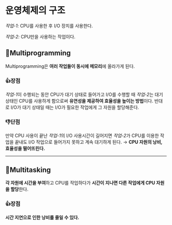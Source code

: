 # 운영체제의 구조

*작업-1:* CPU를 사용한 후 I/O 장치를 사용한다.

*작업-2:* CPU만을 사용하는 작업이다.

## 📌**Multiprogramming**

Multiprogramming은 **여러 작업들이 동시에 메모리**에 올라가게 된다. 

### 👍장점

*작업-1*이 수행되는 동안 CPU가 대기 상태로 들어가고 I/O를 수행할 때 *작업-2*는 대기 상태인 CPU를 사용하게 함으로써 **유연성을 제공하여 효율성을 높이는 방법**이다. 반대로 I/O가 대기 상태일 때는 I/O가 필요한 작업에게 그 자원을 할당해준다.

### 👎단점

만약 CPU 사용이 끝난 *작업-1*의 I/O 사용시간이 길어지면 *작업-2*가 CPU를 이용한 작업을 끝내도 I/O 작업으로 들어가지 못하고 계속 대기하게 된다. → **CPU 자원의 낭비, 효율성을 떨어뜨린다.**

---

## 📌**Multitasking**

**각 자원에 시간을 부여**하고 CPU를 작업하다가 **시간이 지나면 다른 작업에게 CPU 자원을 할당**한다.

### 👍장점

**시간 지연으로 인한 낭비를 줄일 수 있다.**
